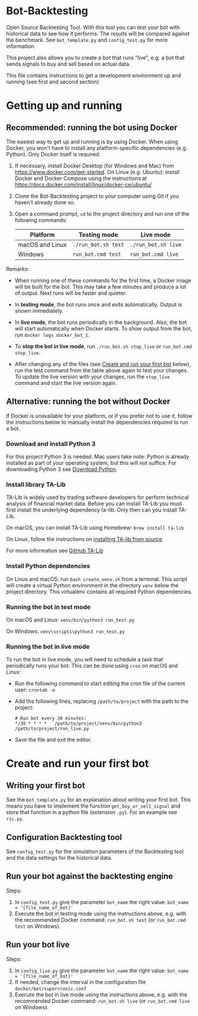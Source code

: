 # Bot-Backtesting

Open Source Backtesting Tool. With this tool you can test your bot with historical data to see how it performs.
The results will be compared against the benchmark. See `bot_template.py` and `config_test.py`
for more information.

This project also allows you to create a bot that runs "live", e.g. a bot that sends signals to buy and sell 
based on actual data.

This file contains instructions to get a development environment up and running
(see first and second section)

# Getting up and running
 
## Recommended: running the bot using Docker
The easiest way to get up and running is by using Docker. When using Docker, you won't have to install any
platform-specific dependencies (e.g. Python). Only Docker itself is required.

1. If necessary, install Docker Desktop (for Windows and Mac) from https://www.docker.com/get-started.
   On Linux (e.g. Ubuntu): install Docker and Docker Compose using the instructions at 
   https://docs.docker.com/install/linux/docker-ce/ubuntu/
2. Clone the Bot-Backtesting project to your computer using Git if you haven't already done so. 
3. Open a command prompt, `cd` to the project directory and run one of the following commands:

   | Platform        | Testing mode            | Live mode              |
   | --------------- | ----------------------  | ---------------------- |
   | macOS and Linux | `./run_bot.sh test`     | `./run_bot.sh live`    |
   | Windows         | `run_bot.cmd test`      | `run_bot.cmd live`     |
   
Remarks:

* When running one of these commands for the first time, a Docker image will be built for the bot. 
  This may take a few minutes and produce a lot of output. Next runs will be faster and quieter.

* In **testing mode**, the bot runs once and exits automatically. Output is shown immediately.
   
* In **live mode**, the bot runs periodically in the background. Also, the bot will start automatically when Docker 
  starts. To show output from the bot, run `docker logs docker_bot_1`.

* To **stop the bot in live mode**, run `./run_bot.sh stop_live` or `run_bot.cmd stop_live`.

* After changing any of the files (see [Create and run your first bot](#create-and-run-your-first-bot) below),
  run the test command from the table above again to test your changes. To update the live version with your
  changes, run the `stop_live` command and start the live version again.

## Alternative: running the bot without Docker
If Docker is unavailable for your platform, or if you prefer not to use it, follow
the instructions below to manually install the dependencies required to run a bot.

### Download and install Python 3
For this project Python 3 is needed. Mac users take note: Python is already installed 
as part of your operating system, but this will not suffice. 
For downloading Python 3 see [Download Python](https://www.python.org/downloads/).

### Install library TA-Lib
TA-Lib is widely used by trading software developers for perform technical analysis 
of financial market data. Before you can install TA-Lib you must first install the 
underlying dependency ta-lib. Only then can you install TA-Lib. 

On macOS, you can install TA-Lib using Homebrew: `brew install ta-lib`

On Linux, follow the instructions on [installing TA-lib from source](https://github.com/mrjbq7/ta-lib#linux).

For more information see [GitHub TA-Lib](https://github.com/mrjbq7/ta-lib)

### Install Python dependencies
On Linux and macOS: run `bash create_venv.sh` from a terminal. This script will
create a virtual Python environment in the directory `venv` below the project directory.
This virtualenv contains all required Python dependencies.

### Running the bot in test mode

On macOS and Linux: `venv/bin/python3 run_test.py`

On Windows: `venv\scripts\python3 run_test.py`

### Running the bot in live mode

To run the bot in live mode, you will need to schedule a task that periodically runs your bot.
This can be done using `cron` on macOS and Linux:

* Run the following command to start editing the cron file of the current user:
  `crontab -e`
  
* Add the following lines, replacing `/path/to/project` with the path to the project:

  ```
  # Run bot every 30 minutes:
  */30 * * * *   /path/to/project/venv/bin/python3 /path/to/project/run_live.py 
  ```

* Save the file and exit the editor.  

# Create and run your first bot

## Writing your first bot
See the `bot_template.py` for an explanation about writing your first bot. 
This means you have to implement the function `get_buy_or_sell_signal` and store that 
function in a python file (extension `.py`). For an example see `rsi.py`.

## Configuration Backtesting tool
See `config_test.py` for the simulation parameters of the Backtesting tool and the data settings for 
the historical data. 

## Run your bot against the backtesting engine
Steps:
1. In `config_test.py` give the parameter `bot_name` the right value: `bot_name = '[file_name_of_bot]'`
2. Execute the bot in testing mode using the instructions above, e.g. with the recommended Docker command:
   `run_bot.sh test` (or `run_bot.cmd test` on Windows).

## Run your bot live
Steps:
1. In `config_live.py` give the parameter `bot_name` the right value: `bot_name = '[file_name_of_bot]'`
2. If needed, change the interval in the configuration file `docker/bot/supercronic.conf`
2. Execute the bot in live mode using the instructions above, e.g. with the recommended Docker command:
   `run_bot.sh live` (or `run_bot.cmd live` on Windows).